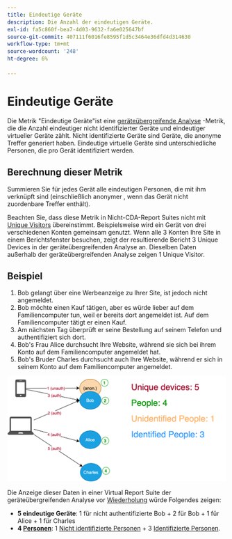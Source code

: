 ```yaml
---
title: Eindeutige Geräte
description: Die Anzahl der eindeutigen Geräte.
exl-id: fa5c860f-bea7-4d03-9632-fa6e025647bf
source-git-commit: 407111f6016fe8595f1d5c3464e36dfd4d314630
workflow-type: tm+mt
source-wordcount: '248'
ht-degree: 6%

---
```


# Eindeutige Geräte

Die Metrik &quot;Eindeutige Geräte&quot;ist eine [geräteübergreifende Analyse](../cda/overview.md) -Metrik, die die Anzahl eindeutiger nicht identifizierter Geräte und eindeutiger virtueller Geräte zählt. Nicht identifizierte Geräte sind Geräte, die anonyme Treffer generiert haben. Eindeutige virtuelle Geräte sind unterschiedliche Personen, die pro Gerät identifiziert werden.

## Berechnung dieser Metrik

Summieren Sie für jedes Gerät alle eindeutigen Personen, die mit ihm verknüpft sind (einschließlich anonymer , wenn das Gerät nicht zuordenbare Treffer enthält).

Beachten Sie, dass diese Metrik in Nicht-CDA-Report Suites nicht mit [Unique Visitors](unique-visitors.md) übereinstimmt. Beispielsweise wird ein Gerät von drei verschiedenen Konten gemeinsam genutzt. Wenn alle 3 Konten Ihre Site in einem Berichtsfenster besuchen, zeigt der resultierende Bericht 3 Unique Devices in der geräteübergreifenden Analyse an. Dieselben Daten außerhalb der geräteübergreifenden Analyse zeigen 1 Unique Visitor.

## Beispiel

1. Bob gelangt über eine Werbeanzeige zu Ihrer Site, ist jedoch nicht angemeldet.
1. Bob möchte einen Kauf tätigen, aber es würde lieber auf dem Familiencomputer tun, weil er bereits dort angemeldet ist. Auf dem Familiencomputer tätigt er einen Kauf.
1. Am nächsten Tag überprüft er seine Bestellung auf seinem Telefon und authentifiziert sich dort.
1. Bob&#39;s Frau Alice durchsucht Ihre Website, während sie sich bei ihrem Konto auf dem Familiencomputer angemeldet hat.
1. Bob&#39;s Bruder Charles durchsucht auch Ihre Website, während er sich in seinem Konto auf dem Familiencomputer angemeldet.

![Anzahl eindeutiger Geräte](/help/components/metrics/assets/Unique_Devices_Count.png)

Die Anzeige dieser Daten in einer Virtual Report Suite der geräteübergreifenden Analyse vor [Wiederholung](/help/components/cda/replay.md) würde Folgendes zeigen:

* **5 eindeutige Geräte**: 1 für nicht authentifizierte Bob + 2 für Bob + 1 für Alice + 1 für Charles
* **4  [Personen](people.md)**: 1  [Nicht identifizierte Personen](unidentified-people.md) + 3  [Identifizierte Personen](identified-people.md).

